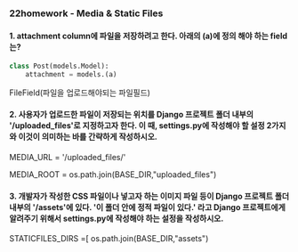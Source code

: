 ### 22homework - Media & Static Files

#### 1. attachment column에 파일을 저장하려고 한다. 아래의 (a)에 정의 해야 하는 field는?

```python
class Post(models.Model):
    attachment = models.(a)
```

FileField(파일을 업로드해야되는 파일필드)

#### 2. 사용자가 업로드한 파일이 저장되는 위치를 Django 프로젝트 폴더 내부의 '/uploaded_files'로 지정하고자 한다. 이 때, settings.py에 작성해야 할 설정 2가지와 이것이 의미하는 바를 간략하게 작성하시오.

MEDIA_URL = '/uploaded_files/'

MEDIA_ROOT = os.path.join(BASE_DIR,"uploaded_files")



#### 3. 개발자가 작성한 CSS 파일이나 넣고자 하는 이미지 파일 등이 Django 프로젝트 폴더 내부의 '/assets'에 있다. '이 폴더 안에 정적 파일이 있다.' 라고 Django 프로젝트에게 알려주기 위해서 settings.py에 작성해야 하는 설정을 작성하시오.



STATICFILES_DIRS =[
    os.path.join(BASE_DIR,"assets")